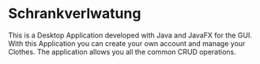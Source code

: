 # Schrankverlwatung
This is a Desktop Application developed with Java and JavaFX for the GUI. With this Application you can create your own account and manage your Clothes. The application allows you all the common CRUD operations.
